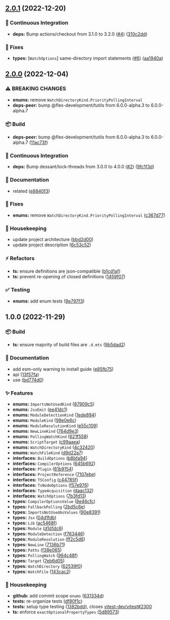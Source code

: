 ## [2.0.1](https://github.com/flex-development/tsconfig-types/compare/2.0.0...2.0.1) (2022-12-20)


### :robot: Continuous Integration

* **deps:** Bump actions/checkout from 3.1.0 to 3.2.0 ([#4](https://github.com/flex-development/tsconfig-types/issues/4)) ([310c2dd](https://github.com/flex-development/tsconfig-types/commit/310c2dde4b32d1c90593c1bc9fde30e5373f3479))


### :bug: Fixes

* **types:** [`WatchOptions`] same-directory import statements ([#6](https://github.com/flex-development/tsconfig-types/issues/6)) ([aa1940a](https://github.com/flex-development/tsconfig-types/commit/aa1940a5c5a2598d400d9d1403d12cf856a9977e))

## [2.0.0](https://github.com/flex-development/tsconfig-types/compare/1.0.0...2.0.0) (2022-12-04)


### ⚠ BREAKING CHANGES

* **enums:** remove `WatchDirectoryKind.PriorityPollingInterval`
* **deps-peer:** bump @flex-development/tutils from 6.0.0-alpha.3 to 6.0.0-alpha.7

### :package: Build

* **deps-peer:** bump @flex-development/tutils from 6.0.0-alpha.3 to 6.0.0-alpha.7 ([11ac73f](https://github.com/flex-development/tsconfig-types/commit/11ac73f2068f626a2d24ea6e96bb7e2640260c2b))


### :robot: Continuous Integration

* **deps:** Bump dessant/lock-threads from 3.0.0 to 4.0.0 ([#2](https://github.com/flex-development/tsconfig-types/issues/2)) ([9fc1f3d](https://github.com/flex-development/tsconfig-types/commit/9fc1f3dba6a560b299fbdda4522f0e9f58f4774d))


### :pencil: Documentation

* related ([e8840f3](https://github.com/flex-development/tsconfig-types/commit/e8840f3a65de78b07b9a49bb5298e16aca914d4c))


### :bug: Fixes

* **enums:** remove `WatchDirectoryKind.PriorityPollingInterval` ([c367d77](https://github.com/flex-development/tsconfig-types/commit/c367d775d05fc12258b95f171859bc9a8f1c4b85))


### :house_with_garden: Housekeeping

* update project architecture ([bbd2d00](https://github.com/flex-development/tsconfig-types/commit/bbd2d00f8fe68823bf28dc44705a75ff7a3192b7))
* update project description ([6c53c52](https://github.com/flex-development/tsconfig-types/commit/6c53c528078de815580bab306bb23a6552effbf7))


### :zap: Refactors

* **ts:** ensure definitions are json-compatible ([b1cd1af](https://github.com/flex-development/tsconfig-types/commit/b1cd1af7d9e1d978213b47c0f423367ef5b6a0b2))
* **ts:** prevent re-opening of closed definitions ([1459f07](https://github.com/flex-development/tsconfig-types/commit/1459f07f88012243581fe6bf54296509fb2aa426))


### :white_check_mark: Testing

* **enums:** add enum tests ([9e797f3](https://github.com/flex-development/tsconfig-types/commit/9e797f36b07f41517a66e71ff621d4733712edab))

## 1.0.0 (2022-11-29)


### :package: Build

* **ts:** ensure majority of build files are `.d.mts` ([9b5dad2](https://github.com/flex-development/tsconfig-types/commit/9b5dad260d1916554a2b03e7514903d11e5919bf))


### :pencil: Documentation

* add esm-only warning to install guide ([e85fb75](https://github.com/flex-development/tsconfig-types/commit/e85fb7532d4b6565d7c3f63727ce69d8eab653e2))
* api ([13f57fa](https://github.com/flex-development/tsconfig-types/commit/13f57fa60abd3301c0b0fb354abb4af6951ad801))
* use ([bd774d0](https://github.com/flex-development/tsconfig-types/commit/bd774d0b21a62875ab67bc64fc2c4d41c3cf14b7))


### :sparkles: Features

* **enums:** `ImportsNotUsedKind` ([87909c5](https://github.com/flex-development/tsconfig-types/commit/87909c53c5d9929a857643a4dbb3418c7c222e57))
* **enums:** `JsxEmit` ([ee41dc1](https://github.com/flex-development/tsconfig-types/commit/ee41dc18bad6d3171ea5a9f23e7fb05a3df15e11))
* **enums:** `ModuleDetectionKind` ([1ede894](https://github.com/flex-development/tsconfig-types/commit/1ede89480efb3220930952be87305ee7b6ba2b2f))
* **enums:** `ModuleKind` ([98e0e6c](https://github.com/flex-development/tsconfig-types/commit/98e0e6c435048e0c94210bc1af2797bc862ca2fd))
* **enums:** `ModuleResolutionKind` ([e55c109](https://github.com/flex-development/tsconfig-types/commit/e55c109a96c7f60c4c815ba22e6d84d579d228d9))
* **enums:** `NewLineKind` ([764d9e3](https://github.com/flex-development/tsconfig-types/commit/764d9e3d369d505367c78ab4935f730c3790a517))
* **enums:** `PollingWatchKind` ([621f558](https://github.com/flex-development/tsconfig-types/commit/621f558b391c57143b98086ed7c4789106ca4c90))
* **enums:** `ScriptTarget` ([c99aaea](https://github.com/flex-development/tsconfig-types/commit/c99aaea2c613b4048a2f988beec5c92f396f70d7))
* **enums:** `WatchDirectoryKind` ([4c32420](https://github.com/flex-development/tsconfig-types/commit/4c32420b6095261a9d69f8414ccbc76d45b39c6d))
* **enums:** `WatchFileKind` ([d9d22a7](https://github.com/flex-development/tsconfig-types/commit/d9d22a777e4489a4c0723c3809a6752c90190cc3))
* **interfaces:** `BuildOptions` ([b8bfa94](https://github.com/flex-development/tsconfig-types/commit/b8bfa947eb8aecd032edea98f30b0c9a053acfd5))
* **interfaces:** `CompilerOptions` ([645b692](https://github.com/flex-development/tsconfig-types/commit/645b69231b34778616dbc960b67d072cc83483c9))
* **interfaces:** `Plugin` ([61b9154](https://github.com/flex-development/tsconfig-types/commit/61b9154b85e099acb2369027abfc6e7919a814a2))
* **interfaces:** `ProjectReference` ([7107ebe](https://github.com/flex-development/tsconfig-types/commit/7107ebec990f5a38f9e9008b767392987d495510))
* **interfaces:** `TSConfig` ([c44785f](https://github.com/flex-development/tsconfig-types/commit/c44785f4eb8c4f9acda02c5df9d37731dd56cce3))
* **interfaces:** `TsNodeOptions` ([f57e976](https://github.com/flex-development/tsconfig-types/commit/f57e97646887f19d1362d84fff87be2a46da6268))
* **interfaces:** `TypeAcquisition` ([daac132](https://github.com/flex-development/tsconfig-types/commit/daac132c572230cac944534e076f458a7c91ad28))
* **interfaces:** `WatchOptions` ([7b3fd13](https://github.com/flex-development/tsconfig-types/commit/7b3fd1397775a5a5b1a6e455159eae5263812d34))
* **types:** `CompilerOptionsValue` ([8e46cfc](https://github.com/flex-development/tsconfig-types/commit/8e46cfc6d36f4247d18b0e72e74bd528890e4597))
* **types:** `FallbackPolling` ([2bd5c6e](https://github.com/flex-development/tsconfig-types/commit/2bd5c6ec604aa25cb752a3a67c95d4a84c40df64))
* **types:** `ImportsNotUsedAsValues` ([90e8391](https://github.com/flex-development/tsconfig-types/commit/90e83917552427802f7c04955dd0188211f62aa2))
* **types:** `Jsx` ([04d1fdb](https://github.com/flex-development/tsconfig-types/commit/04d1fdb5ea3549a5831792eabcece813a2478d7c))
* **types:** `Lib` ([ac5468f](https://github.com/flex-development/tsconfig-types/commit/ac5468fd81a6e6a349f55a5f0ac1a8f183122bcd))
* **types:** `Module` ([d1d1dc6](https://github.com/flex-development/tsconfig-types/commit/d1d1dc654d7c220bf1cee40e7149312ad54bbc91))
* **types:** `ModuleDetection` ([f763446](https://github.com/flex-development/tsconfig-types/commit/f763446f3f95ec40c633ab2604c0a3f1f553627c))
* **types:** `ModuleResolution` ([ff2c5d6](https://github.com/flex-development/tsconfig-types/commit/ff2c5d64845fdd3e654be944f023f298c3ebab34))
* **types:** `NewLine` ([7136b71](https://github.com/flex-development/tsconfig-types/commit/7136b7138cff9677dc77b48b29e4c97f5bf89cf3))
* **types:** `Paths` ([f38e065](https://github.com/flex-development/tsconfig-types/commit/f38e0650c256cc2f42f85b62bb5f95664db13bc3))
* **types:** `PollingWatch` ([964c48f](https://github.com/flex-development/tsconfig-types/commit/964c48fcaea4c29eace93560f13e86359b064407))
* **types:** `Target` ([7eb6d05](https://github.com/flex-development/tsconfig-types/commit/7eb6d0558f4f5f6e5139b3a1953c0f0cc3526552))
* **types:** `WatchDirectory` ([62539f0](https://github.com/flex-development/tsconfig-types/commit/62539f0e260b04b7ff0a6a2622f402f42aa320af))
* **types:** `WatchFile` ([143cac2](https://github.com/flex-development/tsconfig-types/commit/143cac207ca9a38ef1b220ea84dd253a071b8794))


### :house_with_garden: Housekeeping

* **github:** add commit scope `enums` ([631334d](https://github.com/flex-development/tsconfig-types/commit/631334dbf1a418880a3d64f1dbf35083bce73a46))
* **tests:** re-organize tests ([df80f1c](https://github.com/flex-development/tsconfig-types/commit/df80f1cc75ff8b009defa4b46bf9f8b783d6f166))
* **tests:** setup type testing ([1382bdd](https://github.com/flex-development/tsconfig-types/commit/1382bdd83b2b37f34492b755d1b1ae0e25a5ae4a)), closes [vitest-dev/vitest#2300](https://github.com/vitest-dev/vitest/issues/2300)
* **ts:** enforce `exactOptionalPropertyTypes` ([5d89573](https://github.com/flex-development/tsconfig-types/commit/5d89573c76576bfdc5bf1244fd63e1e70e03257e))

